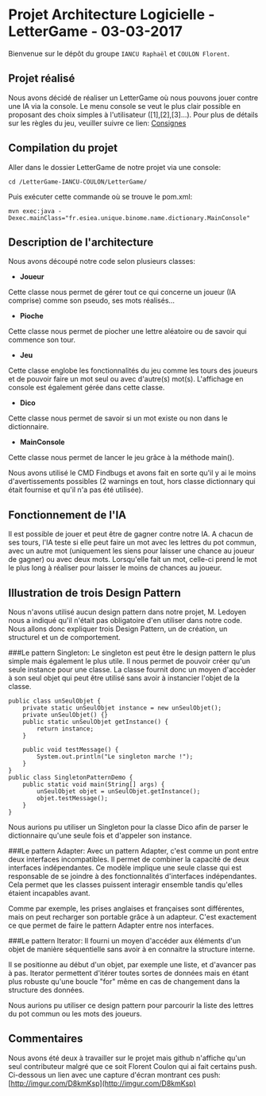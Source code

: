 # Projet Architecture Logicielle - LetterGame - 03-03-2017

Bienvenue sur le dépôt du groupe `IANCU Raphaël` et `COULON Florent`.


## Projet réalisé
Nous avons décidé de réaliser un LetterGame où nous pouvons jouer contre une IA via la console.
Le menu console se veut le plus clair possible en proposant des choix simples à l'utilisateur ([1],[2],[3]...).
Pour plus de détails sur les règles du jeu, veuiller suivre ce lien: 
[Consignes](https://github.com/MLabusquiere/TP_4A_2017_Letter_Game)

## Compilation du projet
Aller dans le dossier LetterGame de notre projet via une console:
```
cd /LetterGame-IANCU-COULON/LetterGame/
```

Puis exécuter cette commande où se trouve le pom.xml:
```
mvn exec:java -Dexec.mainClass="fr.esiea.unique.binome.name.dictionary.MainConsole"
```

## Description de l'architecture
Nous avons découpé notre code selon plusieurs classes:

- **Joueur**

Cette classe nous permet de gérer tout ce qui concerne un joueur (IA comprise) comme son pseudo, ses mots réalisés...

- **Pioche**

Cette classe nous permet de piocher une lettre aléatoire ou de savoir qui commence son tour.

- **Jeu**

Cette classe englobe les fonctionnalités du jeu comme les tours des joueurs et de pouvoir faire un mot seul ou avec d'autre(s) mot(s).
L'affichage en console est également gérée dans cette classe.

- **Dico**

Cette classe nous permet de savoir si un mot existe ou non dans le dictionnaire.

- **MainConsole**

Cette classe nous permet de lancer le jeu grâce à la méthode main().

Nous avons utilisé le CMD Findbugs et avons fait en sorte qu'il y ai le moins d'avertissements possibles (2 warnings en tout, hors classe dictionnary qui était fournise et qu'il n'a pas été utilisée).

## Fonctionnement de l'IA
Il est possible de jouer et peut être de gagner contre notre IA. A chacun de ses tours, l'IA teste si elle peut faire un mot avec les lettres du pot commun, avec un autre mot (uniquement les siens pour laisser une chance au joueur de gagner) ou avec deux mots.
Lorsqu'elle fait un mot, celle-ci prend le mot le plus long à réaliser pour laisser le moins de chances au joueur.

## Illustration de trois Design Pattern
Nous n'avons utilisé aucun design pattern dans notre projet, M. Ledoyen nous a indiqué qu'il n'était pas obligatoire d'en utiliser dans notre code.
Nous allons donc expliquer trois Design Pattern, un de création, un structurel et un de comportement.

###Le pattern Singleton:
Le singleton est peut être le design pattern le plus simple mais également le plus utile.
Il nous permet de pouvoir créer qu'un seule instance pour une classe. La classe fournit donc un moyen d'accèder à son seul objet qui peut être utilisé sans avoir à instancier l'objet de la classe.
	
	public class unSeulObjet {
		private static unSeulObjet instance = new unSeulObjet();
		private unSeulObjet() {}
		public static unSeulObjet getInstance() {
			return instance;
		}

		public void testMessage() {
			System.out.println("Le singleton marche !");
		}
	}
	public class SingletonPatternDemo {
		public static void main(String[] args) {
			unSeulObjet objet = unSeulObjet.getInstance();
			objet.testMessage();
		}
	}
	
Nous aurions pu utiliser un Singleton pour la classe Dico afin de parser le dictionnaire qu'une seule fois et d'appeler son instance.

###Le pattern Adapter:
Avec un pattern Adapter, c'est comme un pont entre deux interfaces incompatibles. Il permet de combiner la capacité de deux interfaces indépendantes.
Ce modèle implique une seule classe qui est responsable de se joindre à des fonctionnalités d'interfaces indépendantes.
Cela permet que les classes puissent interagir ensemble tandis qu'elles étaient incapables avant.

Comme par exemple, les prises anglaises et françaises sont différentes, mais on peut recharger son portable grâce à un adapteur. 
C'est exactement ce que permet de faire le pattern Adapter entre nos interfaces.


###Le pattern Iterator:
Il fourni un moyen d'accéder aux éléments d'un objet de manière séquentielle sans avoir à en connaitre la structure interne.

Il se positionne au début d'un objet, par exemple une liste, et d'avancer pas à pas.
Iterator permettent d'itérer toutes sortes de données mais en étant plus robuste qu'une boucle "for" même en cas de changement dans la structure des données.

Nous aurions pu utiliser ce design pattern pour parcourir la liste des lettres du pot commun ou les mots des joueurs.

## Commentaires
Nous avons été deux à travailler sur le projet mais github n'affiche qu'un seul contributeur malgré que ce soit Florent Coulon qui ai fait certains push.
Ci-dessous un lien avec une capture d'écran montrant ces push:
[http://imgur.com/D8kmKsp](http://imgur.com/D8kmKsp)







